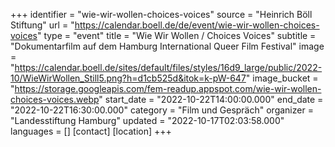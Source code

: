 +++
identifier = "wie-wir-wollen-choices-voices"
source = "Heinrich Böll Stiftung"
url = "https://calendar.boell.de/de/event/wie-wir-wollen-choices-voices"
type = "event"
title = "Wie Wir Wollen / Choices Voices"
subtitle = "Dokumentarfilm auf dem Hamburg International Queer Film Festival"
image = "https://calendar.boell.de/sites/default/files/styles/16d9_large/public/2022-10/WieWirWollen_Still5.png?h=d1cb525d&itok=k-pW-647"
image_bucket = "https://storage.googleapis.com/fem-readup.appspot.com/wie-wir-wollen-choices-voices.webp"
start_date = "2022-10-22T14:00:00.000"
end_date = "2022-10-22T16:30:00.000"
category = "Film und Gespräch"
organizer = "Landesstiftung Hamburg"
updated = "2022-10-17T02:03:58.000"
languages = []
[contact]
[location]
+++